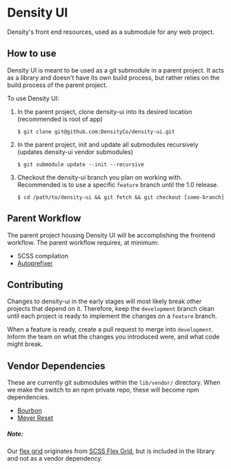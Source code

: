 # Density UI
Density's front end resources, used as a submodule for any web project.

## How to use

Density UI is meant to be used as a git submodule in a parent project. It acts as a library and doesn't have its own build process, but rather relies on the build process of the parent project.

To use Density UI:

1.  In the parent project, clone density-ui into its desired location (recommended is root of app)

        $ git clone git@github.com:DensityCo/density-ui.git

1.  In the parent project, init and update all submodules recursively (updates density-ui vendor submodules)

        $ git submodule update --init --recursive

1.  Checkout the density-ui branch you plan on working with. Recommended is to use a specific `feature` branch until the 1.0 release.

        $ cd /path/to/density-ui && git fetch && git checkout [some-branch]

## Parent Workflow

The parent project housing Density UI will be accomplishing the frontend workflow. The parent workflow requires, at minimum:

*   SCSS compilation
*   [Autoprefixer](https://github.com/postcss/autoprefixer)

## Contributing

Changes to density-ui in the early stages will most likely break other projects that depend on it. Therefore, keep the `development` branch clean until each project is ready to implement the changes on a `feature` branch.

When a feature is ready, create a pull request to merge into `development`. Inform the team on what the changes you introduced were, and what code might break.

## Vendor Dependencies

These are currently git submodules within the `lib/vendor/` directory. When we make the switch to an npm private repo, these will become npm dependencies.

*   [Bourbon](https://github.com/thoughtbot/bourbon)
*   [Meyer Reset](https://github.com/adamstac/meyer-reset)

##### Note:

Our [flex grid](lib/base/_flex-grid.scss) originates from [SCSS Flex Grid](https://github.com/matthewsimo/scss-flex-grid), but is included in the library and not as a vendor dependency.
